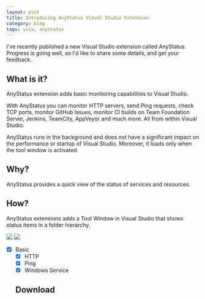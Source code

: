 ```yaml
---
layout: post
title: Introducing AnyStatus Visual Studio Extension
category: blog
tags: vsix, anystatus
---
```


I've recently published a new Visual Studio extension called AnyStatus. Progress is going well, so I'd like to share some details, and get your feedback.

## What is it?

AnyStatus extension adds basic monitoring capabilities to Visual Studio.

With AnyStatus you can monitor HTTP servers, send Ping requests, check TCP ports, monitor GitHub Issues, monitor CI builds on Team Foundation Server, Jenkins, TeamCity, AppVeyor and much more. All from within Visual Studio.

AnyStatus runs in the background and does not have a significant impact on the performance or startup of Visual Studio. Moreover, it loads only when the tool window is activated.

## Why?

AnyStatus provides a quick view of the status of services and resources.

## How?

AnyStatus extensions adds a Tool Window in Visual Studio that shows status items in a folder hierarchy.

![](https://github.com/AlonAm/AnyStatus/blob/master/art/Screenshot_blue.png)
![](https://github.com/AlonAm/AnyStatus/blob/master/art/Screenshot_dark.png)

- [x] Basic
  - [x] HTTP
  - [x] Ping
  - [x] Windows Service
  
  ## Download
